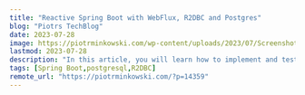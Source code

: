 ```yaml
---
title: "Reactive Spring Boot with WebFlux, R2DBC and Postgres"
blog: "Piotrs TechBlog"
date: 2023-07-28
image: https://piotrminkowski.com/wp-content/uploads/2023/07/Screenshot-2023-07-28-at-16.25.28-1024x577.png
lastmod: 2023-07-28
description: "In this article, you will learn how to implement and test reactive Spring Boot apps using Spring WebFlux, R2DBC, and Postgres database. We will create two simple apps writte..."
tags: [Spring Boot,postgresql,R2DBC]
remote_url: "https://piotrminkowski.com/?p=14359"
---
```

